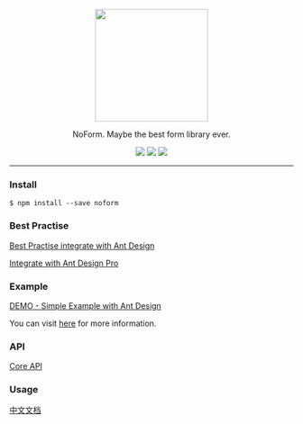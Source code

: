 <p align="center"><img width="200" src="https://img.alicdn.com/tfs/TB1BaF2ueuSBuNjy1XcXXcYjFXa-275-191.svg"></p>

<p align="center">NoForm. Maybe the best form library ever.</p>

<p align="center">
  <a href="https://github.com/alibaba/ice/blob/master/LICENSE"><img src="https://img.shields.io/badge/license-MIT-brightgreen.svg"></a>
  <img src="https://api.travis-ci.org/alibaba/noform.svg?branch=master">
  <a href="https://codeclimate.com/github/alibaba/noform/test_coverage"><img src="https://api.codeclimate.com/v1/badges/5d238ef911e7a20269a4/test_coverage" /></a>
</p>

---

### Install

```shell
$ npm install --save noform
```

### Best Practise

[Best Practise integrate with Ant Design](https://alibaba.github.io/noform/#/docs?md=easy/best-practise-antd)

[Integrate with Ant Design Pro](https://alibaba.github.io/noform/#/docs?md=easy/advanced/antd-pro-demand)

### Example

[DEMO - Simple Example with Ant Design](https://alibaba.github.io/noform/examples/build)

You can visit [here](https://github.com/alibaba/noform/tree/master/examples) for more information.

### API

[Core API](https://alibaba.github.io/noform/#/api?md=all)

### Usage

[中文文档](https://alibaba.github.io/noform)
